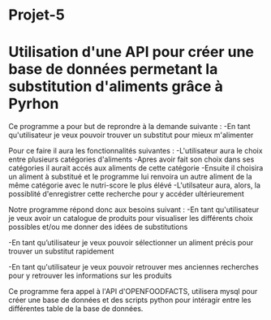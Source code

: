 # Projet-5
Utilisation d'une API pour créer une base de données permetant la substitution d'aliments grâce à Pyrhon
=======
Ce programme a pour but de reprondre à la demande suivante :
-En tant qu'utilisateur je veux pouvoir trouver un substitut pour mieux m'alimenter


Pour ce faire il aura les fonctionnalités suivantes :
-L'utilisateur aura le choix entre plusieurs catégories d'aliments
-Apres avoir fait son choix dans ses catégories il aurait accés aux aliments de cette catégorie
-Ensuite il choisira un aliment à substitué et le programme lui renvoira un autre aliment de la même catégorie avec le nutri-score le plus élévé
-L'utilsateur aura, alors, la possiblité d'enregistrer cette recherche pour y accéder ultérieurement

Notre programme répond donc aux besoins suivant :
-En tant qu'utilisateur je veux avoir un catalogue de produits pour visualiser les différents choix possibles et/ou me donner des idées de substitutions

-En tant qu’utilisateur je veux pouvoir sélectionner un aliment précis pour trouver un substitut rapidement

-En tant qu'utilisateur je veux pouvoir retrouver mes anciennes recherches pour y retrouver les informations sur les produits

Ce programme fera appel à l'API d'OPENFOODFACTS, utilisera mysql pour créer une base de données et des scripts python pour intéragir entre les différentes table de la base de données.
